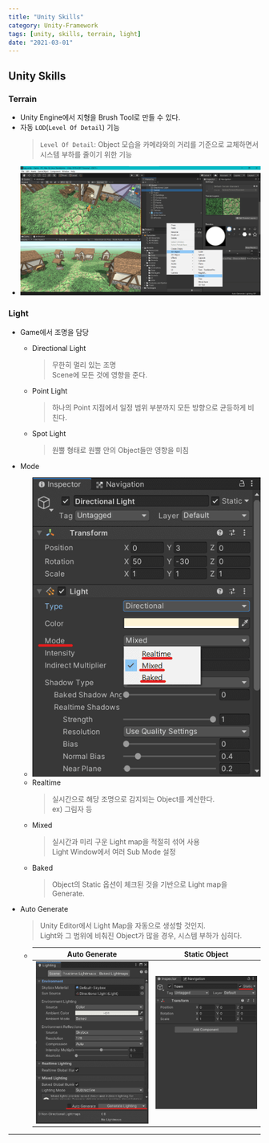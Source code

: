 ```yaml
---
title: "Unity Skills"
category: Unity-Framework
tags: [unity, skills, terrain, light]
date: "2021-03-01"
---
```


## Unity Skills

### Terrain

- Unity Engine에서 지형을 Brush Tool로 만들 수 있다.
- 자동 `LOD`(`Level Of Detail`) 기능
  > `Level Of Detail`: Object 모습을 카메라와의 거리를 기준으로 교체하면서 시스템 부하를 줄이기 위한 기능
- ![terrain](/uploads/skills/terrain.png)

### Light

- Game에서 조명을 담당

  - Directional Light
    > 무한히 멀리 있는 조명  
    > Scene에 모든 것에 영향을 준다.
  - Point Light
    > 하나의 Point 지점에서 일정 범위 부분까지 모든 방향으로 균등하게 비친다.
  - Spot Light
    > 원뿔 형태로 원뿔 안의 Object들만 영향을 미침

- Mode

  - ![light-mode](/uploads/skills/light-mode.png)
  - Realtime
    > 실시간으로 해당 조명으로 감지되는 Object를 계산한다.  
    > ex) 그림자 등
  - Mixed
    > 실시간과 미리 구운 Light map을 적절히 섞어 사용  
    > Light Window에서 여러 Sub Mode 설정
  - Baked
    > Object의 Static 옵션이 체크된 것을 기반으로 Light map을 Generate.

- Auto Generate
  > Unity Editor에서 Light Map을 자동으로 생성할 것인지.  
  > Light와 그 범위에 비춰진 Object가 많을 경우, 시스템 부하가 심히다.
  - |                          Auto Generate                          |                    Static Object                    |
    | :-------------------------------------------------------------: | :-------------------------------------------------: |
    | ![light-auto-generate](/uploads/skills/light-auto-generate.png) | ![static-object](/uploads/skills/static-object.png) |

---
